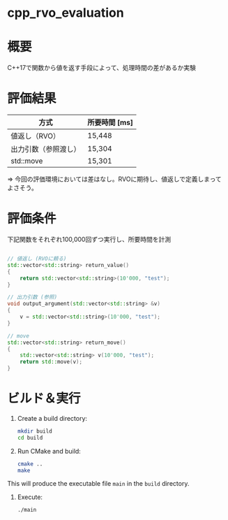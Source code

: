 # cpp_rvo_evaluation

# 概要
C++17で関数から値を返す手段によって、処理時間の差があるか実験

# 評価結果

| 方式 | 所要時間 [ms] |
| ---- | ---- |
| 値返し（RVO） | 15,448 |
| 出力引数（参照渡し） | 15,304 |
| std::move | 15,301 |

⇒ 今回の評価環境においては差はなし。RVOに期待し、値返しで定義しまってよさそう。

# 評価条件

下記関数をそれぞれ100,000回ずつ実行し、所要時間を計測

```cpp

// 値返し (RVOに頼る)
std::vector<std::string> return_value()
{
    return std::vector<std::string>(10'000, "test");
}

// 出力引数 (参照)
void output_argument(std::vector<std::string> &v)
{
    v = std::vector<std::string>(10'000, "test");
}

// move
std::vector<std::string> return_move()
{
    std::vector<std::string> v(10'000, "test");
    return std::move(v);
}

```

# ビルド＆実行
1. Create a build directory:

   ```bash
   mkdir build
   cd build
   ```

1. Run CMake and build:

   ```bash
   cmake ..
   make
   ```

This will produce the executable file `main` in the `build` directory.

1. Execute:

    ```bash
    ./main
    ```